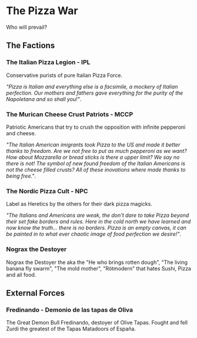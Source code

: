 # The Pizza War

Who will prevail?

## The Factions

### The Italian Pizza Legion - IPL
Conservative purists of pure Italian Pizza Force.

*"Pizza is Italian and everything else is a facsimile, a mockery of Italian perfection. Our mothers and fathers gave everything for the purity of the Napoletana and so shall you!"*.

### The Murican Cheese Crust Patriots - MCCP
Patriotic Americans that try to crush the opposition with infinite pepperoni and cheese.

*"The Italian American imigrants took Pizza to the US and made it better thanks to freedom. Are we not free to put as much pepperoni as we want? How about Mozzarella or bread sticks is there a upper limit? We say no there is not! The symbol of new found freedom of the Italian Americans is not the cheese filled crusts? All of these inovations where made thanks to being free."*.

### The Nordic Pizza Cult - NPC
Label as Heretics by the others for their dark pizza magicks.

*"The Italians and Americans are weak, the don't dare to take Pizza beyond their set fake borders and rules. Here in the cold north we have learned and now know the truth... there is no borders. Pizza is an empty canvas, it can be painted in to what ever chaotic image of food perfection we desire!"*.

### Nograx the Destoyer
Nograx the Destoyer the aka the "He who brings rotten dough", "The living banana fly swarm", "The mold mother", "Rötmodern" that hates Sushi, Pizza and all food.

## External Forces

### Fredinando - Demonio de las tapas de Oliva
The Great Demon Bull Fredinando, destoyer of Olive Tapas.
Fought and fell Zurdi the greatest of the Tapas Matadoors of España.
